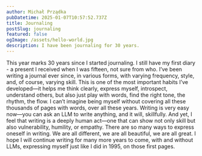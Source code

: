 ```yaml
---
author: Michał Prządka
pubDatetime: 2025-01-07T10:57:52.737Z
title: Journaling
postSlug: journaling
featured: false
ogImage: /assets/hello-world.jpg
description: I have been journaling for 30 years.
---
```


This year marks 30 years since I started journaling. I still have my first diary - a present I received when I was fifteen, not sure from who. I’ve been writing a journal ever since, in various forms, with varying frequency, style, and, of course, varying skill. This is one of the most important habits I’ve developed—it helps me think clearly, express myself, introspect, understand others, but also just play with words, find the right tone, the rhythm, the flow. I can’t imagine being myself without covering all these thousands of pages with words, over all these years. Writing is very easy now—you can ask an LLM to write anything, and it will, skillfully. And yet, I feel that writing is a deeply human act—one that can show not only skill but also vulnerability, humility, or empathy. There are so many ways to express oneself in writing. We are all different, we are all beautiful, we are all great. I hope I will continue writing for many more years to come, with and without LLMs, expressing myself just like I did in 1995, on those first pages.
